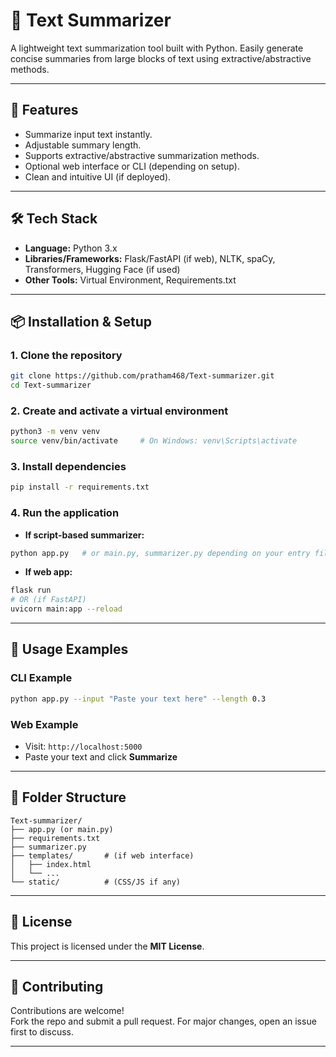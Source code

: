 # 📝 Text Summarizer

A lightweight text summarization tool built with Python. Easily generate concise summaries from large blocks of text using extractive/abstractive methods.

---

## 🚀 Features
- Summarize input text instantly.
- Adjustable summary length.
- Supports extractive/abstractive summarization methods.
- Optional web interface or CLI (depending on setup).
- Clean and intuitive UI (if deployed).

---

## 🛠 Tech Stack
- **Language:** Python 3.x
- **Libraries/Frameworks:** Flask/FastAPI (if web), NLTK, spaCy, Transformers, Hugging Face (if used)
- **Other Tools:** Virtual Environment, Requirements.txt

---

## 📦 Installation & Setup

### 1. Clone the repository
```bash
git clone https://github.com/pratham468/Text-summarizer.git
cd Text-summarizer
```

### 2. Create and activate a virtual environment
```bash
python3 -m venv venv
source venv/bin/activate     # On Windows: venv\Scripts\activate
```

### 3. Install dependencies
```bash
pip install -r requirements.txt
```

### 4. Run the application
- **If script-based summarizer:**
```bash
python app.py   # or main.py, summarizer.py depending on your entry file
```

- **If web app:**
```bash
flask run
# OR (if FastAPI)
uvicorn main:app --reload
```

---

## 📖 Usage Examples

### CLI Example
```bash
python app.py --input "Paste your text here" --length 0.3
```

### Web Example
- Visit: `http://localhost:5000`
- Paste your text and click **Summarize**

---

## 📂 Folder Structure
```
Text-summarizer/
├── app.py (or main.py)
├── requirements.txt
├── summarizer.py
├── templates/       # (if web interface)
│   ├── index.html
│   └── ...
└── static/          # (CSS/JS if any)
```

---

## 📄 License
This project is licensed under the **MIT License**.

---

## 🤝 Contributing
Contributions are welcome!  
Fork the repo and submit a pull request. For major changes, open an issue first to discuss.

---
